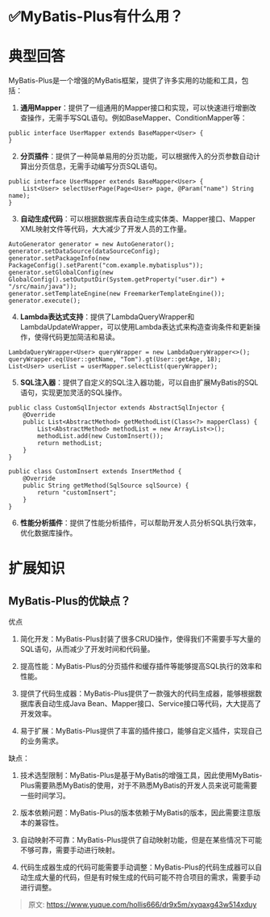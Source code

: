 # ✅MyBatis-Plus有什么用？


# 典型回答

MyBatis-Plus是一个增强的MyBatis框架，提供了许多实用的功能和工具，包括：

1. **通用Mapper**：提供了一组通用的Mapper接口和实现，可以快速进行增删改查操作，无需手写SQL语句。例如BaseMapper、ConditionMapper等：
```
public interface UserMapper extends BaseMapper<User> {
}
```

2. **分页插件**：提供了一种简单易用的分页功能，可以根据传入的分页参数自动计算出分页信息，无需手动编写分页SQL语句。

```
public interface UserMapper extends BaseMapper<User> {
    List<User> selectUserPage(Page<User> page, @Param("name") String name);
}
```

3. **自动生成代码**：可以根据数据库表自动生成实体类、Mapper接口、Mapper XML映射文件等代码，大大减少了开发人员的工作量。

```
AutoGenerator generator = new AutoGenerator();
generator.setDataSource(dataSourceConfig);
generator.setPackageInfo(new PackageConfig().setParent("com.example.mybatisplus"));
generator.setGlobalConfig(new GlobalConfig().setOutputDir(System.getProperty("user.dir") + "/src/main/java"));
generator.setTemplateEngine(new FreemarkerTemplateEngine());
generator.execute();
```

4. **Lambda表达式支持**：提供了LambdaQueryWrapper和LambdaUpdateWrapper，可以使用Lambda表达式来构造查询条件和更新操作，使得代码更加简洁和易读。

```
LambdaQueryWrapper<User> queryWrapper = new LambdaQueryWrapper<>();
queryWrapper.eq(User::getName, "Tom").gt(User::getAge, 18);
List<User> userList = userMapper.selectList(queryWrapper);
```

5. **SQL注入器**：提供了自定义的SQL注入器功能，可以自由扩展MyBatis的SQL语句，实现更加灵活的SQL操作。

```
public class CustomSqlInjector extends AbstractSqlInjector {
    @Override
    public List<AbstractMethod> getMethodList(Class<?> mapperClass) {
        List<AbstractMethod> methodList = new ArrayList<>();
        methodList.add(new CustomInsert());
        return methodList;
    }
}

public class CustomInsert extends InsertMethod {
    @Override
    public String getMethod(SqlSource sqlSource) {
        return "customInsert";
    }
}
```

6. **性能分析插件**：提供了性能分析插件，可以帮助开发人员分析SQL执行效率，优化数据库操作。


# 扩展知识

## MyBatis-Plus的优缺点？

优点

1. 简化开发：MyBatis-Plus封装了很多CRUD操作，使得我们不需要手写大量的SQL语句，从而减少了开发时间和代码量。

2. 提高性能：MyBatis-Plus的分页插件和缓存插件等能够提高SQL执行的效率和性能。

3. 提供了代码生成器：MyBatis-Plus提供了一款强大的代码生成器，能够根据数据库表自动生成Java Bean、Mapper接口、Service接口等代码，大大提高了开发效率。

4. 易于扩展：MyBatis-Plus提供了丰富的插件接口，能够自定义插件，实现自己的业务需求。

缺点：

1. 技术选型限制：MyBatis-Plus是基于MyBatis的增强工具，因此使用MyBatis-Plus需要熟悉MyBatis的使用，对于不熟悉MyBatis的开发人员来说可能需要一些时间学习。

2. 版本依赖问题：MyBatis-Plus的版本依赖于MyBatis的版本，因此需要注意版本的兼容性。

3. 自动映射不可靠：MyBatis-Plus提供了自动映射功能，但是在某些情况下可能不够可靠，需要手动进行映射。

4. 代码生成器生成的代码可能需要手动调整：MyBatis-Plus的代码生成器可以自动生成大量的代码，但是有时候生成的代码可能不符合项目的需求，需要手动进行调整。



> 原文: <https://www.yuque.com/hollis666/dr9x5m/xyqaxg43w514xduy>